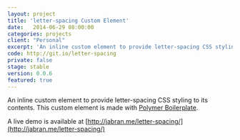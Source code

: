 ```yaml
---
layout: project
title: 'letter-spacing Custom Element'
date:   2014-06-29 08:00:00
categories: projects
client: "Personal"
excerpt: 'An inline custom element to provide letter-spacing CSS styling to its contents.'
code: http://git.io/letter-spacing
private: false
stage: stable
version: 0.0.6
featured: true
---
```


An inline custom element to provide letter-spacing CSS styling to its contents. This custom element is made with [Polymer Boilerplate](http://polymer-project.org).

A live demo is available at [http://jabran.me/letter-spacing/](http://jabran.me/letter-spacing/)